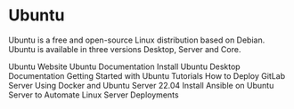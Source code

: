 # Ubuntu

Ubuntu is a free and open-source Linux distribution based on Debian. Ubuntu is available in three versions Desktop, Server and Core.

<BadgeLink badgeText='Official Website' colorScheme='blue' href='https://ubuntu.com/'>Ubuntu Website</BadgeLink>
<BadgeLink badgeText='Official Documentation' colorScheme='blue' href='https://help.ubuntu.com/'>Ubuntu Documentation</BadgeLink>
<BadgeLink badgeText='Install Documentation' colorScheme='blue' href='https://ubuntu.com/tutorials/install-ubuntu-desktop#1-overview'>Install Ubuntu Desktop Documentation</BadgeLink>
<BadgeLink badgeText='Tutorials' colorScheme='yellow' href='https://itsfoss.com/getting-started-with-ubuntu/'>Getting Started with Ubuntu Tutorials</BadgeLink>
<BadgeLink badgeText='Read' colorScheme='yellow' href='https://thenewstack.io/how-to-deploy-gitlab-server-using-docker-and-ubuntu-server-22-04/'>How to Deploy GitLab Server Using Docker and Ubuntu Server 22.04</BadgeLink>
<BadgeLink badgeText='Read' colorScheme='yellow' href='https://thenewstack.io/install-ansible-on-ubuntu-server-to-automate-linux-server-deployments/'>Install Ansible on Ubuntu Server to Automate Linux Server Deployments</BadgeLink>
